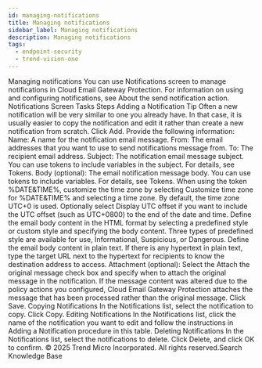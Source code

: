 ```yaml
---
id: managing-notifications
title: Managing notifications
sidebar_label: Managing notifications
description: Managing notifications
tags:
  - endpoint-security
  - trend-vision-one
---
```


 Managing notifications You can use Notifications screen to manage notifications in Cloud Email Gateway Protection. For information on using and configuring notifications, see About the send notification action. Notifications Screen Tasks Steps Adding a Notification Tip Often a new notification will be very similar to one you already have. In that case, it is usually easier to copy the notification and edit it rather than create a new notification from scratch. Click Add. Provide the following information: Name: A name for the notification email message. From: The email addresses that you want to use to send notifications message from. To: The recipient email address. Subject: The notification email message subject. You can use tokens to include variables in the subject. For details, see Tokens. Body (optional): The email notification message body. You can use tokens to include variables. For details, see Tokens. When using the token %DATE&TIME%, customize the time zone by selecting Customize time zone for %DATE&TIME% and selecting a time zone. By default, the time zone UTC+0 is used. Optionally select Display UTC offset if you want to include the UTC offset (such as UTC+0800) to the end of the date and time. Define the email body content in the HTML format by selecting a predefined style or custom style and specifying the body content. Three types of predefined style are available for use, Informational, Suspicious, or Dangerous. Define the email body content in plain text. If there is any hypertext in plain text, type the target URL next to the hypertext for recipients to know the destination address to access. Attachment (optional): Select the Attach the original message check box and specify when to attach the original message in the notification. If the message content was altered due to the policy actions you configured, Cloud Email Gateway Protection attaches the message that has been processed rather than the original message. Click Save. Copying Notifications In the Notifications list, select the notification to copy. Click Copy. Editing Notifications In the Notifications list, click the name of the notification you want to edit and follow the instructions in Adding a Notification procedure in this table. Deleting Notifications In the Notifications list, select the notifications to delete. Click Delete, and click OK to confirm. © 2025 Trend Micro Incorporated. All rights reserved.Search Knowledge Base